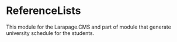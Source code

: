 # ReferenceLists
This module for the Larapage.CMS and part of module that generate university schedule for the students.
